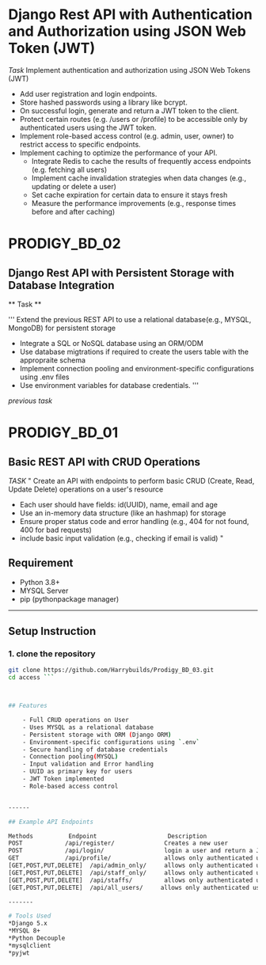 # Django Rest API with Authentication and Authorization using JSON Web Token (JWT)

*Task*
Implement authentication and authorization using JSON Web Tokens (JWT)

- Add user registration and login endpoints.
- Store hashed passwords using a library like bcrypt.
- On successful login, generate and return a JWT token to the client.
- Protect certain routes (e.g. /users or /profile) to be accessible only by authenticated users using the JWT token.
- Implement role-based access control (e.g. admin, user, owner) to restrict access to specific endpoints.
- Implement caching to optimize the performance of your API.
    - Integrate Redis to cache the results of frequently access endpoints (e.g. fetching all users)
    - Implement cache invalidation strategies when data changes (e.g., updating or delete a user)
    - Set cache expiration for certain data to ensure it stays fresh
    - Measure the performance improvements (e.g., response times before and after caching)



# PRODIGY_BD_02

## Django Rest API with Persistent Storage with Database Integration

** Task **

'''
Extend the previous REST API to use a relational database(e.g., MYSQL, MongoDB) for persistent storage

- Integrate a SQL or NoSQL  database using an ORM/ODM
- Use database migtrations if required to create the users table with the appropraite schema
- Implement connection pooling and environment-specific configurations using .env files
- Use environment variables for database credentials.
'''

*previous task*

# PRODIGY_BD_01
## Basic REST API with CRUD Operations

*TASK*
"
Create an API with endpoints to perform basic CRUD (Create, Read, Update Delete)
operations on a user's resource

- Each user should have fields: id(UUID), name, email and age
- Use an in-memory data structure (like an hashmap) for storage
- Ensure proper status code and error handling (e.g., 404 for not found, 400 for bad requests)
- include basic input validation (e.g., checking if email is valid)
"


## Requirement
 - Python 3.8+
 - MYSQL Server
 - pip (pythonpackage manager)

------

##  Setup Instruction

### 1. clone the repository
```bash
git clone https://github.com/Harrybuilds/Prodigy_BD_03.git
cd access ```



## Features

    - Full CRUD operations on User
    - Uses MYSQL as a relational database
    - Persistent storage with ORM (Django ORM)
    - Environment-specific configurations using `.env`
    - Secure handling of database credentials
    - Connection pooling(MYSQL)
    - Input validation and Error handling
    - UUID as primary key for users
    - JWT Token implemented
    - Role-based access control 


------

## Example API Endpoints

Methods          Endpoint                    Description
POST            /api/register/              Creates a new user
POST            /api/login/                 login a user and return a JWT token
GET             /api/profile/               allows only authenticated users visit this endpoint
[GET,POST,PUT,DELETE]  /api/admin_only/     allows only authenticated users with admin role visit this endpoint
[GET,POST,PUT,DELETE]  /api/staff_only/     allows only authenticated users with staff role visit this endpoint
[GET,POST,PUT,DELETE]  /api/staffs/         allows only authenticated users with staff or admin role visit this endpoint
[GET,POST,PUT,DELETE]  /api/all_users/     allows only authenticated users with user role visit this endpoint

-------

# Tools Used
*Django 5.x
*MYSQL 8+
*Python Decouple
*mysqlclient
*pyjwt